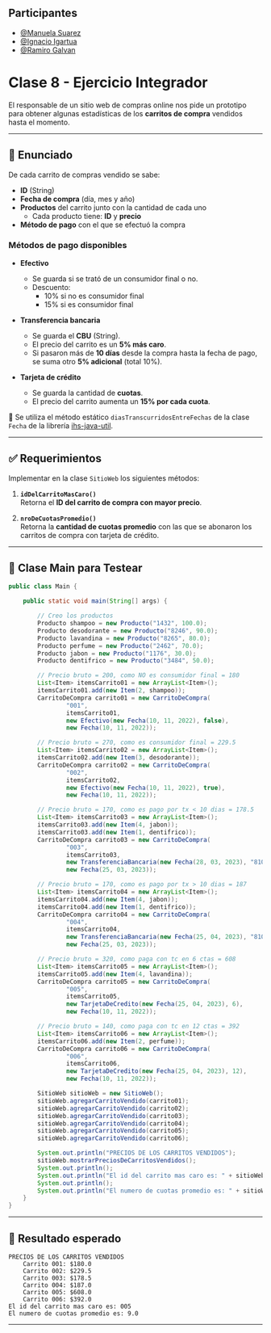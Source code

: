 ## Participantes

- [@Manuela Suarez](https://github.com/ManuelaSuarez)
- [@Ignacio Igartua](https://github.com/NachoIgartua2)
- [@Ramiro Galvan](https://github.com/ramigalvan)

# Clase 8 - Ejercicio Integrador

El responsable de un sitio web de compras online nos pide un prototipo para obtener algunas estadísticas de los **carritos de compra** vendidos hasta el momento.

---

## 📝 Enunciado

De cada carrito de compras vendido se sabe:
- **ID** (String)
- **Fecha de compra** (día, mes y año)
- **Productos** del carrito junto con la cantidad de cada uno  
  - Cada producto tiene: **ID** y **precio**
- **Método de pago** con el que se efectuó la compra

### Métodos de pago disponibles
- **Efectivo**
  - Se guarda si se trató de un consumidor final o no.
  - Descuento:  
    - 10% si no es consumidor final  
    - 15% si es consumidor final  

- **Transferencia bancaria**
  - Se guarda el **CBU** (String).
  - El precio del carrito es un **5% más caro**.
  - Si pasaron más de **10 días** desde la compra hasta la fecha de pago, se suma otro **5% adicional** (total 10%).  

- **Tarjeta de crédito**
  - Se guarda la cantidad de **cuotas**.
  - El precio del carrito aumenta un **15% por cada cuota**.

📌 Se utiliza el método estático `diasTranscurridosEntreFechas` de la clase `Fecha` de la librería [ihs-java-util](https://github.com/sanchezih/ihs-java-util/blob/main/src/main/java/com/github/sanchezih/util/Fecha.java).

---

## ✅ Requerimientos

Implementar en la clase `SitioWeb` los siguientes métodos:

1. **`idDelCarritoMasCaro()`**  
   Retorna el **ID del carrito de compra con mayor precio**.  

2. **`nroDeCuotasPromedio()`**  
   Retorna la **cantidad de cuotas promedio** con las que se abonaron los carritos de compra con tarjeta de crédito.  

---

## 🧪 Clase Main para Testear

```java
public class Main {

	public static void main(String[] args) {

		// Creo los productos
		Producto shampoo = new Producto("1432", 100.0);
		Producto desodorante = new Producto("8246", 90.0);
		Producto lavandina = new Producto("8265", 80.0);
		Producto perfume = new Producto("2462", 70.0);
		Producto jabon = new Producto("1176", 30.0);
		Producto dentifrico = new Producto("3484", 50.0);

		// Precio bruto = 200, como NO es consumidor final = 180
		List<Item> itemsCarrito01 = new ArrayList<Item>();
		itemsCarrito01.add(new Item(2, shampoo));
		CarritoDeCompra carrito01 = new CarritoDeCompra(
				"001",
				itemsCarrito01,
				new Efectivo(new Fecha(10, 11, 2022), false),
				new Fecha(10, 11, 2022));

		// Precio bruto = 270, como es consumidor final = 229.5
		List<Item> itemsCarrito02 = new ArrayList<Item>();
		itemsCarrito02.add(new Item(3, desodorante));
		CarritoDeCompra carrito02 = new CarritoDeCompra(
				"002",
				itemsCarrito02,
				new Efectivo(new Fecha(10, 11, 2022), true),
				new Fecha(10, 11, 2022));

		// Precio bruto = 170, como es pago por tx < 10 dias = 178.5
		List<Item> itemsCarrito03 = new ArrayList<Item>();
		itemsCarrito03.add(new Item(4, jabon));
		itemsCarrito03.add(new Item(1, dentifrico));
		CarritoDeCompra carrito03 = new CarritoDeCompra(
				"003",
				itemsCarrito03,
				new TransferenciaBancaria(new Fecha(28, 03, 2023), "8102876342910973276541"),
				new Fecha(25, 03, 2023));

		// Precio bruto = 170, como es pago por tx > 10 dias = 187
		List<Item> itemsCarrito04 = new ArrayList<Item>();
		itemsCarrito04.add(new Item(4, jabon));
		itemsCarrito04.add(new Item(1, dentifrico));
		CarritoDeCompra carrito04 = new CarritoDeCompra(
				"004",
				itemsCarrito04,
				new TransferenciaBancaria(new Fecha(25, 04, 2023), "8102876342910973275555"),
				new Fecha(25, 03, 2023));

		// Precio bruto = 320, como paga con tc en 6 ctas = 608
		List<Item> itemsCarrito05 = new ArrayList<Item>();
		itemsCarrito05.add(new Item(4, lavandina));
		CarritoDeCompra carrito05 = new CarritoDeCompra(
				"005",
				itemsCarrito05,
				new TarjetaDeCredito(new Fecha(25, 04, 2023), 6),
				new Fecha(10, 11, 2022));

		// Precio bruto = 140, como paga con tc en 12 ctas = 392
		List<Item> itemsCarrito06 = new ArrayList<Item>();
		itemsCarrito06.add(new Item(2, perfume));
		CarritoDeCompra carrito06 = new CarritoDeCompra(
				"006",
				itemsCarrito06,
				new TarjetaDeCredito(new Fecha(25, 04, 2023), 12),
				new Fecha(10, 11, 2022));

		SitioWeb sitioWeb = new SitioWeb();
		sitioWeb.agregarCarritoVendido(carrito01);
		sitioWeb.agregarCarritoVendido(carrito02);
		sitioWeb.agregarCarritoVendido(carrito03);
		sitioWeb.agregarCarritoVendido(carrito04);
		sitioWeb.agregarCarritoVendido(carrito05);
		sitioWeb.agregarCarritoVendido(carrito06);

		System.out.println("PRECIOS DE LOS CARRITOS VENDIDOS");
		sitioWeb.mostrarPreciosDeCarritosVendidos();
		System.out.println();
		System.out.println("El id del carrito mas caro es: " + sitioWeb.idDelCarritoMasCaro());
		System.out.println();
		System.out.println("El numero de cuotas promedio es: " + sitioWeb.nroCuotasPromedio());
	}
}
````

---

## 🎯 Resultado esperado

```
PRECIOS DE LOS CARRITOS VENDIDOS
	Carrito 001: $180.0
	Carrito 002: $229.5
	Carrito 003: $178.5
	Carrito 004: $187.0
	Carrito 005: $608.0
	Carrito 006: $392.0
El id del carrito mas caro es: 005
El numero de cuotas promedio es: 9.0
```

---
